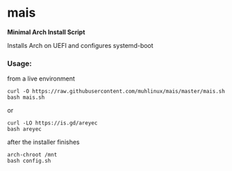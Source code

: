# mais
**Minimal Arch Install Script**

Installs Arch on UEFI and configures systemd-boot

### Usage:

from a live environment

    curl -O https://raw.githubusercontent.com/muhlinux/mais/master/mais.sh
    bash mais.sh
or

    curl -LO https://is.gd/areyec
    bash areyec
    
after the installer finishes

    arch-chroot /mnt
    bash config.sh
